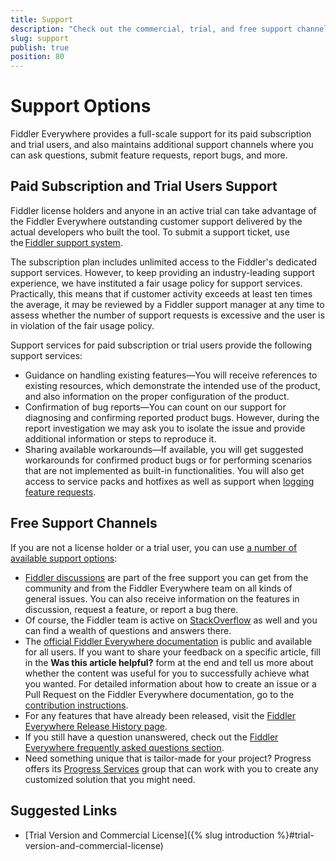 ```yaml
---
title: Support
description: "Check out the commercial, trial, and free support channels maintained by the Fiddler Everywhere cross-platform, web-debugging, HTTP-request tool."
slug: support
publish: true
position: 80
---
```


# Support Options

Fiddler Everywhere provides a full-scale support for its paid subscription and trial users, and also maintains additional support channels where you can ask questions, submit feature requests, report bugs, and more.

## Paid Subscription and Trial Users Support  

Fiddler license holders and anyone in an active trial can take advantage of the Fiddler Everywhere outstanding customer support delivered by the actual developers who built the tool. To submit a support ticket, use the [Fiddler support system](https://www.telerik.com/account/support-tickets).

The subscription plan includes unlimited access to the Fiddler's dedicated support services. However, to keep providing an industry-leading support experience, we have instituted a fair usage policy for support services. Practically, this means that if customer activity exceeds at least ten times the average, it may be reviewed by a Fiddler support manager at any time to assess whether the number of support requests is excessive and the user is in violation of the fair usage policy.

Support services for paid subscription or trial users provide the following support services:

* Guidance on handling existing features&mdash;You will receive references to existing resources, which demonstrate the intended use of the product, and also information on the proper configuration of the product.
* Confirmation of bug reports&mdash;You can count on our support for diagnosing and confirming reported product bugs. However, during the report investigation we may ask you to isolate the issue and provide additional information or steps to reproduce it.
* Sharing available workarounds&mdash;If available, you will get suggested workarounds for confirmed product bugs or for performing scenarios that are not implemented as built-in functionalities. You will also get access to service packs and hotfixes as well as support when [logging feature requests](https://community.getfiddler.com/support/discussions/forums/12000000868).

## Free Support Channels

If you are not a license holder or a trial user, you can use [a number of available support options](https://www.telerik.com/support/fiddler-everywhere):

* [Fiddler discussions](https://community.getfiddler.com/support/discussions) are part of the free support you can get from the community and from the Fiddler Everywhere team on all kinds of general issues. You can also receive information on the features in discussion, request a feature, or report a bug there.
* Of course, the Fiddler team is active on [StackOverflow](https://stackoverflow.com/questions/tagged/fiddler-everywhere) as well and you can find a wealth of questions and answers there.
* The [official Fiddler Everywhere documentation](https://docs.telerik.com/fiddler-everywhere/introduction?_ga=2.206480400.2086505781.1591948423-772467175.1590489532) is public and available for all users. If you want to share your feedback on a specific article, fill in the **Was this article helpful?** form at the end and tell us more about whether the content was useful for you to successfully achieve what you wanted. For detailed information about how to create an issue or a Pull Request on the Fiddler Everywhere documentation, go to the [contribution instructions](https://github.com/telerik/fiddler-everywhere-docs#contributing).
* For any features that have already been released, visit the [Fiddler Everywhere Release History page](https://www.telerik.com/support/whats-new/fiddler-everywhere/release-history).
* If you still have a question unanswered, check out the [Fiddler Everywhere frequently asked questions section](https://www.telerik.com/fiddler/fiddler-everywhere/faq).
* Need something unique that is tailor-made for your project? Progress offers its [Progress Services](https://www.progress.com/services) group that can work with you to create any customized solution that you might need.

## Suggested Links

* [Trial Version and Commercial License]({% slug introduction %}#trial-version-and-commercial-license)
